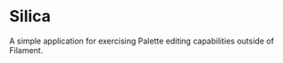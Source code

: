 Silica
==============

A simple application for exercising Palette editing capabilities outside of Filament.
